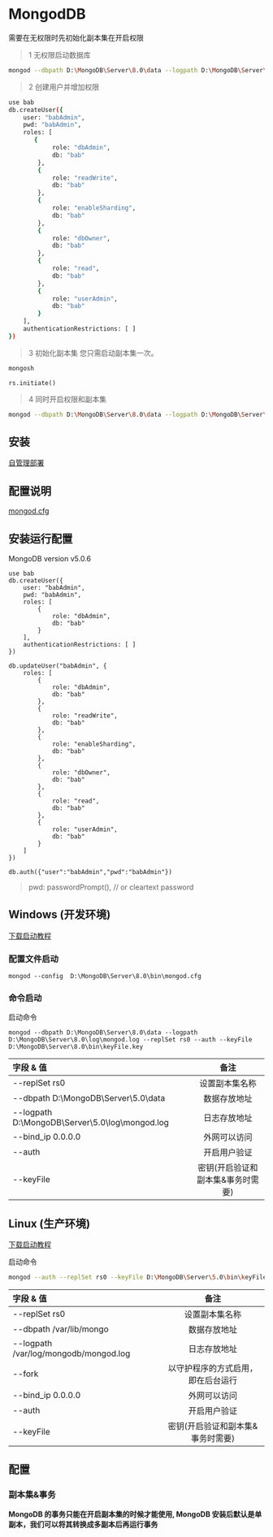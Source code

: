 # MongodDB

需要在无权限时先初始化副本集在开启权限

> 1 无权限启动数据库

```bash
mongod --dbpath D:\MongoDB\Server\8.0\data --logpath D:\MongoDB\Server\8.0\log\mongod.log --replSet rs0
```

> 2 创建用户并增加权限

```bash
use bab
db.createUser({
    user: "babAdmin",
    pwd: "babAdmin",
    roles: [
       {
            role: "dbAdmin",
            db: "bab"
        },
        {
            role: "readWrite",
            db: "bab"
        },
        {
            role: "enableSharding",
            db: "bab"
        },
        {
            role: "dbOwner",
            db: "bab"
        },
        {
            role: "read",
            db: "bab"
        },
        {
            role: "userAdmin",
            db: "bab"
        }
    ],
    authenticationRestrictions: [ ]
})
```

> 3 初始化副本集
> 您只需启动副本集一次。

```bash
mongosh
```

```shell
rs.initiate()
```

> 4 同时开启权限和副本集

```bash
mongod --dbpath D:\MongoDB\Server\8.0\data --logpath D:\MongoDB\Server\8.0\log\mongod.log --replSet rs0 --auth --keyFile D:\MongoDB\Server\8.0\bin\keyFile.key 
```

## 安装

[自管理部署](https://www.mongodb.com/zh-cn/docs/manual/self-managed-deployments/)

## 配置说明

[mongod.cfg](https://www.mongodb.com/zh-cn/docs/manual/reference/configuration-options/#self-managed-configuration-file-options)

## 安装运行配置

MongoDB version v5.0.6

```shell
use bab
db.createUser({
    user: "babAdmin",
    pwd: "babAdmin",
    roles: [
        {
            role: "dbAdmin",
            db: "bab"
        }
    ],
    authenticationRestrictions: [ ]
})

db.updateUser("babAdmin", {
    roles: [
        {
            role: "dbAdmin",
            db: "bab"
        },
        {
            role: "readWrite",
            db: "bab"
        },
        {
            role: "enableSharding",
            db: "bab"
        },
        {
            role: "dbOwner",
            db: "bab"
        },
        {
            role: "read",
            db: "bab"
        },
        {
            role: "userAdmin",
            db: "bab"
        }
    ]
})
```

```shell
db.auth({"user":"babAdmin","pwd":"babAdmin"})
```

> pwd: passwordPrompt(), // or cleartext password

## Windows (开发环境)

[下载启动教程](https://www.mongodb.com/docs/manual/tutorial/install-mongodb-on-windows-unattended/)

### 配置文件启动

```shell
mongod --config  D:\MongoDB\Server\8.0\bin\mongod.cfg
```

### 命令启动

启动命令

```shell
mongod --dbpath D:\MongoDB\Server\8.0\data --logpath D:\MongoDB\Server\8.0\log\mongod.log --replSet rs0 --auth --keyFile D:\MongoDB\Server\8.0\bin\keyFile.key 
```

| 字段 & 值                                      |               备注                |
| :--------------------------------------------- | :-------------------------------: |
| --replSet rs0                                  |          设置副本集名称           |
| --dbpath D:\MongoDB\Server\5.0\data            |           数据存放地址            |
| --logpath D:\MongoDB\Server\5.0\log\mongod.log |           日志存放地址            |
| --bind_ip 0.0.0.0                              |           外网可以访问            |
| --auth                                         |           开启用户验证            |
| --keyFile                                      | 密钥(开启验证和副本集&事务时需要) |

## Linux (生产环境)

[下载启动教程](https://www.mongodb.com/docs/manual/tutorial/install-mongodb-on-windows-unattended/)

启动命令

```bash
mongod --auth --replSet rs0 --keyFile D:\MongoDB\Server\5.0\bin\keyFile.key --dbpath /var/lib/mongo --logpath /var/log/mongodb/mongod.log --bind_ip 0.0.0.0 --fork
```

| 字段 & 值                             |                备注                |
| :------------------------------------ | :--------------------------------: |
| --replSet rs0                         |           设置副本集名称           |
| --dbpath /var/lib/mongo               |            数据存放地址            |
| --logpath /var/log/mongodb/mongod.log |            日志存放地址            |
| --fork                                | 以守护程序的方式启用，即在后台运行 |
| --bind_ip 0.0.0.0                     |            外网可以访问            |
| --auth                                |            开启用户验证            |
| --keyFile                             | 密钥(开启验证和副本集&事务时需要)  |

## 配置

### 副本集&事务

**MongoDB 的事务只能在开启副本集的时候才能使用,
MongoDB 安装后默认是单副本，我们可以将其转换成多副本后再运行事务**